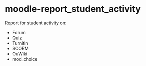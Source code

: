 moodle-report_student_activity
==============================

Report for student activity on:
 - Forum
 - Quiz
 - Turnitin
 - SCORM
 - OuWiki
 - mod_choice